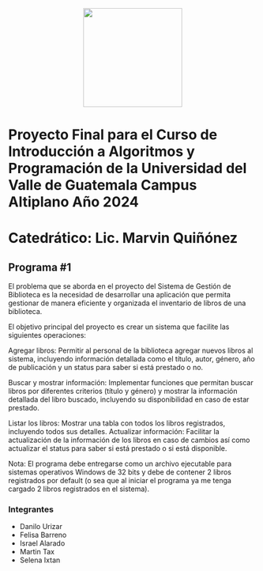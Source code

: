 
<div align="center">
  <img src="https://altiplano.uvg.edu.gt/nosotros/img/png/Logo%20UVG-%20Colores.png" width="200" />
</div>

# Proyecto Final para el Curso de Introducción a Algoritmos y Programación de la Universidad del Valle de Guatemala Campus Altiplano Año 2024

# Catedrático: Lic. Marvin Quiñónez


  ## Programa #1
El problema que se aborda en el proyecto del Sistema de Gestión de Biblioteca es la necesidad de desarrollar una aplicación que permita gestionar de manera eficiente y organizada el inventario de libros de una biblioteca.

El objetivo principal del proyecto es crear un sistema que facilite las siguientes operaciones:

Agregar libros: Permitir al personal de la biblioteca agregar nuevos libros al sistema, incluyendo información detallada como el título, autor, género, año de publicación y un status para saber si está prestado o no.

Buscar y mostrar información: Implementar funciones que permitan buscar libros por diferentes criterios (título y género) y mostrar la información detallada del libro buscado, incluyendo su disponibilidad en caso de estar prestado.

Listar los libros: Mostrar una tabla con todos los libros registrados, incluyendo todos sus detalles.
Actualizar información: Facilitar la actualización de la información de los libros en caso de cambios así como actualizar el status para saber si está prestado o si está disponible.

Nota: El programa debe entregarse como un archivo ejecutable para sistemas operativos Windows de 32 bits y debe de contener 2 libros registrados por default (o sea que al iniciar el programa ya me tenga cargado 2 libros registrados en el sistema).

### Integrantes
- Danilo Urizar
- Felisa Barreno
- Israel Alarado
- Martin Tax
- Selena Ixtan
